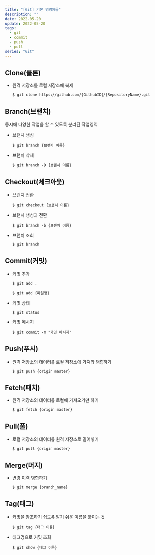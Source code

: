 ```yaml
---
title: "[Git] 기본 명령어들"
description: ""
date: 2022-05-20
update: 2022-05-20
tags:
  - git
  - commit
  - push
  - pull
series: "Git"
---
```


## Clone(클론)
- 원격 저장소를 로컬 저장소에 복제

    `$ git clone https://github.com/{GithubID}/{RepositoryName}.git`
    
## Branch(브랜치)
동시에 다양한 작업을 할 수 있도록 분리된 작업영역
- 브랜치 생성
 
    `$ git branch {브랜치 이름}`
    
- 브랜치 삭제

    `$ git branch -D {브랜치 이름}`
    
## Checkout(체크아웃)
- 브랜치 전환

    `$ git checkout {브랜치 이름}`
    
- 브랜치 생성과 전환

    `$ git branch -b {브랜치 이름}`
    
- 브랜치 조회

    `$ git branch`
    
## Commit(커밋)
- 커밋 추가

    `$ git add .`
    
    `$ git add {파일명}`
    
- 커밋 상태

    `$ git status`
    
- 커밋 메시지

    `$ git commit -m "커밋 메시지"`
    
## Push(푸시)
- 원격 저장소의 데이터를 로컬 저장소에 가져와 병합하기

    `$ git push {origin master}`
    
## Fetch(패치)
- 원격 저장소의 데이터를 로컬에 가져오기만 하기

    `$ git fetch {origin master}`
    

## Pull(풀)
- 로컬 저장소의 데이터를 원격 저장소로 밀어넣기

    `$ git pull {origin master}`

## Merge(머지)
- 변경 이력 병합하기

    `$ git merge {branch_name}`
    

## Tag(태그)
- 커밋을 참조하기 쉽도록 알기 쉬운 이름을 붙이는 것

    `$ git tag {태그 이름}`

- 태그명으로 커밋 조회

    `$ git show {태그 이름}`

